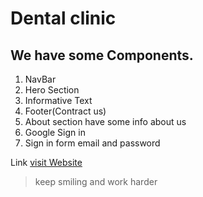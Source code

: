 #  Dental clinic 
## We have some Components.

1. NavBar 
2. Hero Section
3. Informative Text
4. Footer(Contract us)
5. About section have some info about us
6. Google Sign in
7. Sign in form email and password


Link
[visit Website](https://quirky-rosalind-790f80.netlify.app/home "LCO")

>keep smiling and work harder